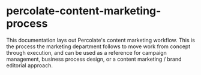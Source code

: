 # percolate-content-marketing-process
This documentation lays out Percolate's content marketing workflow. This is the process the marketing department follows to move work from concept through execution, and can be used as a reference for campaign management, business process design, or a content marketing / brand editorial approach.
